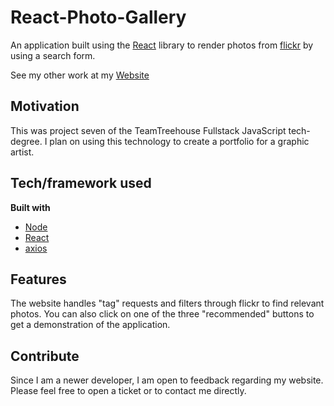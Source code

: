 # React-Photo-Gallery

An application built using the [React](https://reactjs.org) library to render photos from [flickr](http://flickr.com) by using a search form.

See my other work at my [Website](http://www.grantwasil.com)

## Motivation
This was project seven of the TeamTreehouse Fullstack JavaScript tech-degree. I plan on using this technology to create a portfolio for a graphic artist.

## Tech/framework used

<b>Built with</b>
- [Node](https://nodejs.org/en/)
- [React](https://reactjs.com)
- [axios](https://github.com/axios/axios)

## Features
The website handles "tag" requests and filters through flickr to find relevant photos. You can also click on one of the three "recommended" buttons to get a demonstration of the application.

## Contribute
Since I am a newer developer, I am open to feedback regarding my website. Please feel free to open a ticket or to contact me directly.
